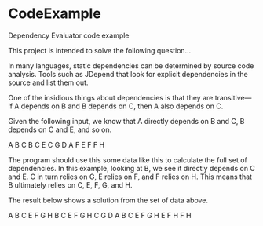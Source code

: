 # CodeExample

Dependency Evaluator code example

This project is intended to solve the following question...

In many languages, static dependencies can be determined by source code analysis. Tools such as JDepend that look for explicit dependencies in the source and list them out.

One of the insidious things about dependencies is that they are transitive—if A depends on B and B depends on C, then A also depends on C. 

 Given the following input, we know that A directly depends on B and C, B depends on C and E, and so on.

A   B   C
B   C   E
C   G
D   A   F
E   F
F   H

The program should use this some data like this to calculate the full set of dependencies. In this example, looking at B, we see it directly depends on C and E. C in turn relies on G, E relies on F, and F relies on H. This means that B ultimately relies on C, E, F, G, and H. 

The result below shows a solution from the set of data above.

A   B C E F G H
B   C E F G H
C   G
D   A B C E F G H
E   F H
F   H

